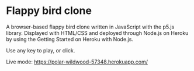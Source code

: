 # Flappy bird clone

A browser-based flappy bird clone written in JavaScript with the p5.js library.
Displayed with HTML/CSS and deployed through Node.js on Heroku by using the Getting Started on Heroku with Node.js.

Use any key to play, or click.

Live mode: https://polar-wildwood-57348.herokuapp.com/
